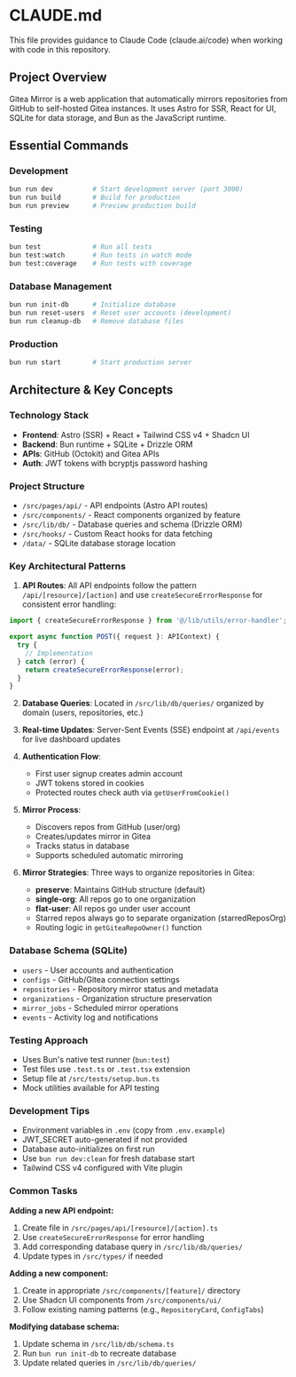 # CLAUDE.md

This file provides guidance to Claude Code (claude.ai/code) when working with code in this repository.

## Project Overview

Gitea Mirror is a web application that automatically mirrors repositories from GitHub to self-hosted Gitea instances. It uses Astro for SSR, React for UI, SQLite for data storage, and Bun as the JavaScript runtime.

## Essential Commands

### Development
```bash
bun run dev          # Start development server (port 3000)
bun run build        # Build for production
bun run preview      # Preview production build
```

### Testing
```bash
bun test             # Run all tests
bun test:watch       # Run tests in watch mode
bun test:coverage    # Run tests with coverage
```

### Database Management
```bash
bun run init-db      # Initialize database
bun run reset-users  # Reset user accounts (development)
bun run cleanup-db   # Remove database files
```

### Production
```bash
bun run start        # Start production server
```

## Architecture & Key Concepts

### Technology Stack
- **Frontend**: Astro (SSR) + React + Tailwind CSS v4 + Shadcn UI
- **Backend**: Bun runtime + SQLite + Drizzle ORM
- **APIs**: GitHub (Octokit) and Gitea APIs
- **Auth**: JWT tokens with bcryptjs password hashing

### Project Structure
- `/src/pages/api/` - API endpoints (Astro API routes)
- `/src/components/` - React components organized by feature
- `/src/lib/db/` - Database queries and schema (Drizzle ORM)
- `/src/hooks/` - Custom React hooks for data fetching
- `/data/` - SQLite database storage location

### Key Architectural Patterns

1. **API Routes**: All API endpoints follow the pattern `/api/[resource]/[action]` and use `createSecureErrorResponse` for consistent error handling:
```typescript
import { createSecureErrorResponse } from '@/lib/utils/error-handler';

export async function POST({ request }: APIContext) {
  try {
    // Implementation
  } catch (error) {
    return createSecureErrorResponse(error);
  }
}
```

2. **Database Queries**: Located in `/src/lib/db/queries/` organized by domain (users, repositories, etc.)

3. **Real-time Updates**: Server-Sent Events (SSE) endpoint at `/api/events` for live dashboard updates

4. **Authentication Flow**: 
   - First user signup creates admin account
   - JWT tokens stored in cookies
   - Protected routes check auth via `getUserFromCookie()`

5. **Mirror Process**:
   - Discovers repos from GitHub (user/org)
   - Creates/updates mirror in Gitea
   - Tracks status in database
   - Supports scheduled automatic mirroring

6. **Mirror Strategies**: Three ways to organize repositories in Gitea:
   - **preserve**: Maintains GitHub structure (default)
   - **single-org**: All repos go to one organization
   - **flat-user**: All repos go under user account
   - Starred repos always go to separate organization (starredReposOrg)
   - Routing logic in `getGiteaRepoOwner()` function

### Database Schema (SQLite)
- `users` - User accounts and authentication
- `configs` - GitHub/Gitea connection settings
- `repositories` - Repository mirror status and metadata
- `organizations` - Organization structure preservation
- `mirror_jobs` - Scheduled mirror operations
- `events` - Activity log and notifications

### Testing Approach
- Uses Bun's native test runner (`bun:test`)
- Test files use `.test.ts` or `.test.tsx` extension
- Setup file at `/src/tests/setup.bun.ts`
- Mock utilities available for API testing

### Development Tips
- Environment variables in `.env` (copy from `.env.example`)
- JWT_SECRET auto-generated if not provided
- Database auto-initializes on first run
- Use `bun run dev:clean` for fresh database start
- Tailwind CSS v4 configured with Vite plugin

### Common Tasks

**Adding a new API endpoint:**
1. Create file in `/src/pages/api/[resource]/[action].ts`
2. Use `createSecureErrorResponse` for error handling
3. Add corresponding database query in `/src/lib/db/queries/`
4. Update types in `/src/types/` if needed

**Adding a new component:**
1. Create in appropriate `/src/components/[feature]/` directory
2. Use Shadcn UI components from `/src/components/ui/`
3. Follow existing naming patterns (e.g., `RepositoryCard`, `ConfigTabs`)

**Modifying database schema:**
1. Update schema in `/src/lib/db/schema.ts`
2. Run `bun run init-db` to recreate database
3. Update related queries in `/src/lib/db/queries/`


